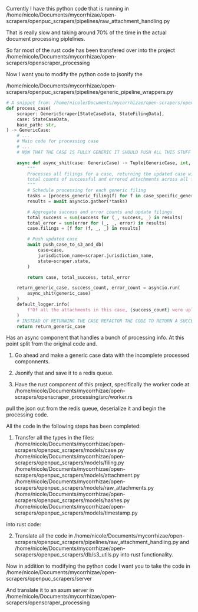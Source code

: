 Currently I have this python code that is running in
/home/nicole/Documents/mycorrhizae/open-scrapers/openpuc_scrapers/pipelines/raw_attachment_handling.py

That is really slow and taking around 70% of the time in the actual document processing piplelines.

So far most of the rust code has been transfered over into the project 
/home/nicole/Documents/mycorrhizae/open-scrapers/openscraper_processing


Now I want you to modify the python code to jsonify the 

/home/nicole/Documents/mycorrhizae/open-scrapers/openpuc_scrapers/pipelines/generic_pipeline_wrappers.py

```py
# A snippet from: /home/nicole/Documents/mycorrhizae/open-scrapers/openpuc_scrapers/pipelines/generic_pipeline_wrappers.py
def process_case(
    scraper: GenericScraper[StateCaseData, StateFilingData],
    case: StateCaseData,
    base_path: str,
) -> GenericCase:
    # ...
    # Main code for processing case
    # ...
    # NOW THAT THE CASE IS FULLY GENERIC IT SHOULD PUSH ALL THIS STUFF OVER TO RUST

    async def async_shit(case: GenericCase) -> Tuple[GenericCase, int, int]:
        """
        Processes all filings for a case, returning the updated case with
        total counts of successful and errored attachments across all filings.
        """
        # Schedule processing for each generic filing
        tasks = [process_generic_filing(f) for f in case_specific_generic_cases]
        results = await asyncio.gather(*tasks)

        # Aggregate success and error counts and update filings
        total_success = sum(success for (_, success, _) in results)
        total_error = sum(error for (_, _, error) in results)
        case.filings = [f for (f, _, _) in results]

        # Push updated case
        await push_case_to_s3_and_db(
            case=case,
            jurisdiction_name=scraper.jurisdiction_name,
            state=scraper.state,
        )

        return case, total_success, total_error

    return_generic_case, success_count, error_count = asyncio.run(
        async_shit(generic_case)
    )
    default_logger.info(
        f"Of all the attachments in this case, {success_count} were uploaded successfully, and {error_count} encountered an error."
    )
    # INSTEAD OF RETURNING THE CASE REFACTOR THE CODE TO RETURN A SUCCESSFUL SIGNAL
    return return_generic_case
```
Has an async component that handles a bunch of processing info. At this point split from the original code and.

1. Go ahead and make a generic case data with the incomplete processed componnents.

2. Jsonify that and save it to a redis queue.

3. Have the rust component of this project, specifically the worker code at 
/home/nicole/Documents/mycorrhizae/open-scrapers/openscraper_processing/src/worker.rs

pull the json out from the redis queue, deserialize it and begin the processing code.

All the code in the following steps has been completed:

1. Transfer all the types in the files:
/home/nicole/Documents/mycorrhizae/open-scrapers/openpuc_scrapers/models/case.py
/home/nicole/Documents/mycorrhizae/open-scrapers/openpuc_scrapers/models/filing.py
/home/nicole/Documents/mycorrhizae/open-scrapers/openpuc_scrapers/models/attachment.py
/home/nicole/Documents/mycorrhizae/open-scrapers/openpuc_scrapers/models/raw_attachments.py
/home/nicole/Documents/mycorrhizae/open-scrapers/openpuc_scrapers/models/hashes.py
/home/nicole/Documents/mycorrhizae/open-scrapers/openpuc_scrapers/models/timestamp.py

into rust code:

2. Translate all the code in 
/home/nicole/Documents/mycorrhizae/open-scrapers/openpuc_scrapers/pipelines/raw_attachment_handling.py
and 
/home/nicole/Documents/mycorrhizae/open-scrapers/openpuc_scrapers/db/s3_utils.py
into rust functionality.

Now in addition to modifying the python code I want you to take the code in 
/home/nicole/Documents/mycorrhizae/open-scrapers/openpuc_scrapers/server

And translate it to an axum server in 
/home/nicole/Documents/mycorrhizae/open-scrapers/openscraper_processing

